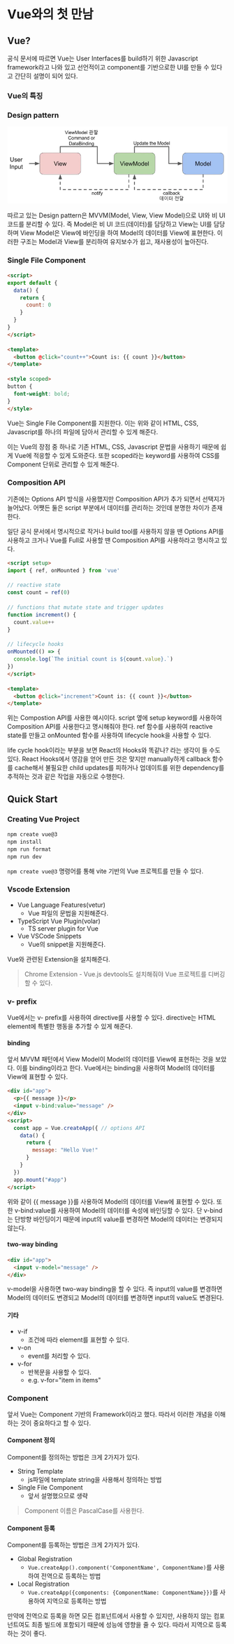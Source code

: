 # Vue와의 첫 만남

## Vue?

공식 문서에 따르면 Vue는 User Interfaces를 build하기 위한 Javascript framework라고 나와 있고 선언적이고 component를 기반으로한 UI를 만들 수 있다고 간단히 설명이 되어 있다.

### Vue의 특징

### Design pattern

![mvvm](./imgs/2023-04-05-09-52-08.png)

따르고 있는 Design pattern은 MVVM(Model, View, View Model)으로 UI와 비 UI 코드를 분리할 수 있다. 즉 Model은 비 UI 코드(데이터)를 담당하고 View는 UI를 담당하며 View Model은 View에 바인딩을 하여 Model의 데이터를 View에 표현한다. 이러한 구조는 Model과 View를 분리하여 유지보수가 쉽고, 재사용성이 높아진다.

### Single File Component

``` html
<script>
export default {
  data() {
    return {
      count: 0
    }
  }
}
</script>

<template>
  <button @click="count++">Count is: {{ count }}</button>
</template>

<style scoped>
button {
  font-weight: bold;
}
</style>
```

Vue는 Single File Component를 지원한다. 이는 위와 같이 HTML, CSS, Javascript를 하나의 파일에 담아서 관리할 수 있게 해준다.

이는 Vue의 장점 중 하나로 기존 HTML, CSS, Javascript 문법을 사용하기 때문에 쉽게 Vue에 적응할 수 있게 도와준다. 또한 scoped라는 keyword를 사용하여 CSS를 Component 단위로 관리할 수 있게 해준다.

### Composition API

기존에는 Options API 방식을 사용했지만 Composition API가 추가 되면서 선택지가 늘어났다. 어쨋든 둘은 script 부분에서 데이터를 관리하는 것인데 분명한 차이가 존재한다.

일단 공식 문서에서 명시적으로 작거나 build tool를 사용하지 않을 땐 Options API를 사용하고 크거나 Vue를 Full로 사용할 땐 Composition API를 사용하라고 명시하고 있다.

``` html
<script setup>
import { ref, onMounted } from 'vue'

// reactive state
const count = ref(0)

// functions that mutate state and trigger updates
function increment() {
  count.value++
}

// lifecycle hooks
onMounted(() => {
  console.log(`The initial count is ${count.value}.`)
})
</script>

<template>
  <button @click="increment">Count is: {{ count }}</button>
</template>
```

위는 Compostion API를 사용한 예시이다. script 옆에 setup keyword를 사용하여 Composition API를 사용한다고 명시해줘야 한다. ref 함수를 사용하여 reactive state를 만들고 onMounted 함수를 사용하여 lifecycle hook을 사용할 수 있다.

life cycle hook이라는 부분을 보면 React의 Hooks와 똑같나? 라는 생각이 들 수도 있다. React Hooks에서 영감을 얻어 만든 것은 맞지만 manually하게 callback 함수를 cache해서 불필요한 child updates를 피하거나 업데이트를 위한 dependency를 추적하는 것과 같은 작업을 자동으로 수행한다.

## Quick Start

### Creating Vue Project

``` bash
npm create vue@3
npm install
npm run format
npm run dev
```

`npm create vue@3` 명령어를 통해 vite 기반의 Vue 프로젝트를 만들 수 있다.

### Vscode Extension

- Vue Language Features(vetur)
  - Vue 파일의 문법을 지원해준다.
- TypeScript Vue Plugin(volar)
  - TS server plugin for Vue
- Vue VSCode Snippets
  - Vue의 snippet을 지원해준다.

Vue와 관련된 Extension을 설치해준다.

> Chrome Extension - Vue.js devtools도 설치해줘야 Vue 프로젝트를 디버깅할 수 있다.

### v- prefix

Vue에서는 v- prefix를 사용하여 directive를 사용할 수 있다. directive는 HTML element에 특별한 행동을 추가할 수 있게 해준다.

#### binding

앞서 MVVM 패턴에서 View Model이 Model의 데이터를 View에 표현하는 것을 보았다. 이를 binding이라고 한다. Vue에서는 binding을 사용하여 Model의 데이터를 View에 표현할 수 있다.

``` html
<div id="app">
  <p>{{ message }}</p>
  <input v-bind:value="message" />
</div>
<script>
  const app = Vue.createApp({ // options API
    data() {
      return {
        message: "Hello Vue!"
      }
    }
  })
  app.mount("#app")
</script>
```

위와 같이 {{ message }}를 사용하여 Model의 데이터를 View에 표현할 수 있다. 또한 v-bind:value를 사용하여 Model의 데이터를 속성에 바인딩할 수 있다. 단 v-bind는 단방향 바인딩이기 때문에 input의 value를 변경하면 Model의 데이터는 변경되지 않는다.

#### two-way binding

``` html
<div id="app">
  <input v-model="message" />
</div>
```

v-model을 사용하면 two-way binding을 할 수 있다. 즉 input의 value를 변경하면 Model의 데이터도 변경되고 Model의 데이터를 변경하면 input의 value도 변경된다.

#### 기타

- v-if
  - 조건에 따라 element를 표현할 수 있다.
- v-on
  - event를 처리할 수 있다.
- v-for
  - 반복문을 사용할 수 있다.
  - e.g. v-for="item in items"

### Component

앞서 Vue는 Component 기반의 Framework이라고 했다. 따라서 이러한 개념을 이해하는 것이 중요하다고 할 수 있다.

#### Component 정의

Component를 정의하는 방법은 크게 2가지가 있다.

- String Template
  - js파일에 template string을 사용해서 정의하는 방법
- Single File Component
  - 앞서 설명했으므로 생략

> Component 이름은 PascalCase를 사용한다.

#### Component 등록

Component를 등록하는 방법은 크게 2가지가 있다.

- Global Registration
  - `Vue.createApp().component('ComponentName', ComponentName)`를 사용하여 전역으로 등록하는 방법
- Local Registration
  - `Vue.createApp({components: {ComponentName: ComponentName}})`를 사용하여 지역으로 등록하는 방법

만약에 전역으로 등록을 하면 모든 컴포넌트에서 사용할 수 있지만, 사용하지 않는 컴포넌트여도 최종 빌드에 포함되기 때문에 성능에 영향을 줄 수 있다. 따라서 지역으로 등록하는 것이 좋다.
